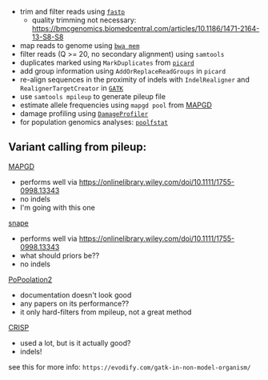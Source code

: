 

- trim and filter reads using
    [`fastp`](https://bioconda.github.io/recipes/fastp/README.html)
    - quality trimming not necessary:
        https://bmcgenomics.biomedcentral.com/articles/10.1186/1471-2164-13-S8-S8
- map reads to genome using 
    [`bwa mem`](https://bioconda.github.io/recipes/bwa/README.html)
- filter reads (Q >= 20, no secondary alignment) using `samtools`
- duplicates marked using `MarkDuplicates` from
    [`picard`](https://bioconda.github.io/recipes/picard/README.html)
- add group information using `AddOrReplaceReadGroups` in `picard`
- re-align sequences in the proximity of indels with `IndelRealigner` and
    `RealignerTargetCreator` in
    [`GATK`](https://bioconda.github.io/recipes/gatk/README.html)
- use `samtools mpileup` to generate pileup file
- estimate allele frequencies using `mapgd pool` 
    from [MAPGD](https://github.com/LynchLab/MAPGD)
- damage profiling using
    [`DamageProfiler`](https://bioconda.github.io/recipes/damageprofiler/README.html)
- for population genomics analyses:
    [`poolfstat`](https://onlinelibrary.wiley.com/doi/10.1111/1755-0998.13557)


## Variant calling from pileup:

[MAPGD](https://github.com/LynchLab/MAPGD)
- performs well via https://onlinelibrary.wiley.com/doi/10.1111/1755-0998.13343
- no indels
- I'm going with this one

[snape](https://github.com/EmanueleRaineri/snape-pooled)
- performs well via https://onlinelibrary.wiley.com/doi/10.1111/1755-0998.13343
- what should priors be??
- no indels

[PoPoolation2](https://sourceforge.net/p/popoolation2/wiki/Manual/)
- documentation doesn't look good
- any papers on its performance??
- it only hard-filters from mpileup, not a great method

[CRISP](https://github.com/vibansal/crisp/)
- used a lot, but is it actually good?
- indels!



see this for more info: `https://evodify.com/gatk-in-non-model-organism/`
